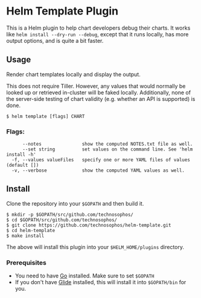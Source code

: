 # Helm Template Plugin

This is a Helm plugin to help chart developers debug their charts. It works like
`helm install --dry-run --debug`, except that it runs locally, has more output
options, and is quite a bit faster.

<script type="text/javascript" src="https://asciinema.org/a/8kuehzpx5xyl8cm3cairica8z.js" id="asciicast-8kuehzpx5xyl8cm3cairica8z" async></script>

## Usage

Render chart templates locally and display the output.

This does not require Tiller. However, any values that would normally be
looked up or retrieved in-cluster will be faked locally. Additionally, none
of the server-side testing of chart validity (e.g. whether an API is supported)
is done.

```
$ helm template [flags] CHART
```

### Flags:

```
      --notes               show the computed NOTES.txt file as well.
      --set string          set values on the command line. See 'helm install -h'
  -f, --values valueFiles   specify one or more YAML files of values (default [])
  -v, --verbose             show the computed YAML values as well.
```


## Install

Clone the repository into your `$GOPATH` and then build it.

```
$ mkdir -p $GOPATH/src/github.com/technosophos/
$ cd $GOPATH/src/github.com/technosophos/
$ git clone https://github.com/technosophos/helm-template.git
$ cd helm-template
$ make install
```

The above will install this plugin into your `$HELM_HOME/plugins` directory.

### Prerequisites

- You need to have [Go](http://golang.org) installed. Make sure to set `$GOPATH`
- If you don't have [Glide](http://glide.sh) installed, this will install it into
  `$GOPATH/bin` for you.
